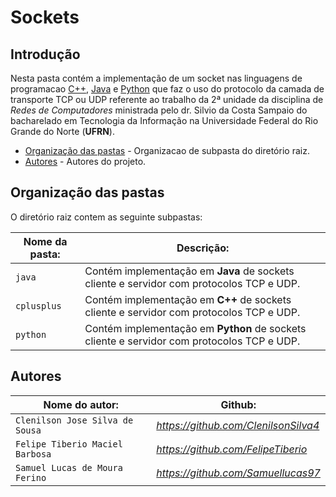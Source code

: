 # Sockets

## Introdução  

Nesta pasta contém a implementação de um socket nas linguagens de programacao [C++], [Java] e [Python] que faz o uso do protocolo da camada de transporte TCP ou UDP referente ao trabalho da 2ª unidade da disciplina de _Redes de Computadores_ ministrada pelo dr. Silvio da Costa Sampaio do bacharelado em Tecnologia da Informação na Universidade Federal do Rio Grande do Norte (__UFRN__).

- [Organização das pastas](#organização-das-pastas) - Organizacao de subpasta do diretório raiz.
- [Autores](#autores) - Autores do projeto.

[C++]:https://pt.wikipedia.org/wiki/C%2B%2B
[Java]:https://pt.wikipedia.org/wiki/Java_(linguagem_de_programa%C3%A7%C3%A3o)
[Python]:https://pt.wikipedia.org/wiki/Python

## Organização das pastas  

O diretório raiz contem as seguinte subpastas:

| Nome da pasta: | Descrição: | 
| ---------- | ------------- |
|`java` 	|Contém implementação em **Java** de sockets cliente e servidor com protocolos TCP e UDP.  
|`cplusplus` 	|Contém implementação em **C++** de sockets cliente e servidor com protocolos TCP e UDP.  
|`python` 	|Contém implementação em **Python** de sockets cliente e servidor com protocolos TCP e UDP.  
  
## Autores  

| Nome do autor: | Github: | 
| ---------- | ------------- |
|`Clenilson Jose Silva de Sousa`| _https://github.com/ClenilsonSilva4_    
|`Felipe Tiberio Maciel Barbosa`| _https://github.com/FelipeTiberio_  
|`Samuel Lucas de Moura Ferino` | _https://github.com/Samuellucas97_  
  


